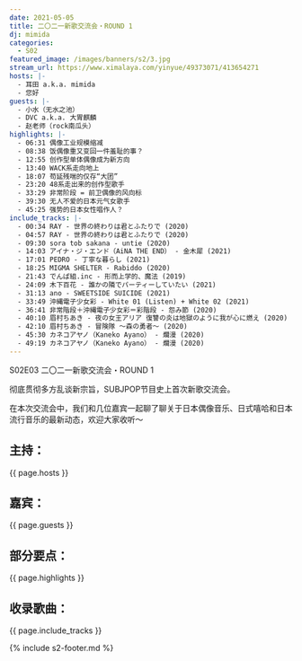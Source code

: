 ```yaml
---
date: 2021-05-05
title: 二〇二一新歌交流会・ROUND 1
dj: mimida
categories:
  - S02
featured_image: /images/banners/s2/3.jpg
stream_url: https://www.ximalaya.com/yinyue/49373071/413654271
hosts: |-
  - 耳田 a.k.a. mimida
  - 您好
guests: |-
  - 小水（无水之池）
  - DVC a.k.a. 大胃麒麟
  - 赵老师（rock南瓜头）
highlights: |-
  - 06:31 偶像工业规模缩减
  - 08:38 饭偶像重又变回一件羞耻的事？
  - 12:55 创作型单体偶像成为新方向
  - 13:40 WACK系走向地上
  - 18:07 苟延残喘的仅存“大团”
  - 23:20 48系走出来的创作型歌手
  - 33:29 非常阶段 = 前卫偶像的风向标
  - 39:30 无人不爱的日本元气女歌手
  - 45:25 强势的日本女性唱作人？
include_tracks: |-
  - 00:34 RAY - 世界の終わりは君とふたりで (2020)
  - 04:57 RAY - 世界の終わりは君とふたりで (2020)
  - 09:30 sora tob sakana - untie (2020)
  - 14:03 アイナ・ジ・エンド（AiNA THE END） - 金木犀 (2021)
  - 17:01 PEDRO - 丁寧な暮らし (2021)
  - 18:25 MIGMA SHELTER - Rabiddo (2020)
  - 21:43 でんぱ組.inc - 形而上学的、魔法 (2019)
  - 24:09 木下百花 - 誰かの隣でパーティーしていたい (2021)
  - 31:13 ano - SWEETSIDE SUICIDE (2021)
  - 33:49 沖縄電子少女彩 - White 01 (Listen) + White 02 (2021)
  - 36:41 非常階段＋沖縄電子少女彩＝彩階段 - 怨み節 (2020)
  - 40:10 眉村ちあき - 夜の女王アリア 復讐の炎は地獄のように我が心に燃え (2020)
  - 42:10 眉村ちあき - 冒険隊 〜森の勇者〜 (2020)
  - 45:30 カネコアヤノ（Kaneko Ayano） - 爛漫 (2020)
  - 49:19 カネコアヤノ（Kaneko Ayano） - 爛漫 (2020)
---
```


S02E03 二〇二一新歌交流会・ROUND 1

彻底贯彻多方乱谈新宗旨，SUBJPOP节目史上首次新歌交流会。

在本次交流会中，我们和几位嘉宾一起聊了聊关于日本偶像音乐、日式嘻哈和日本流行音乐的最新动态，欢迎大家收听～


## 主持：

{{ page.hosts }}

## 嘉宾：

{{ page.guests }}

## 部分要点：

{{ page.highlights }}

## 收录歌曲：

{{ page.include_tracks }}

{% include s2-footer.md %}
